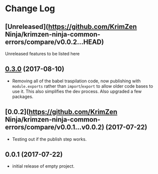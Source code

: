 # Change Log

## [Unreleased](https://github.com/KrimZen Ninja/krimzen-ninja-common-errors/compare/v0.0.2...HEAD)

Unreleased features to be listed here

## [0.3.0](https://github.com/KrimzenNinja/krimzen-ninja-common-errors/compare/v1.0.2...v1.1.0) (2017-08-10)
* Removing all of the babel traspilation code, now publishing with `module.exports` rather than `import`/`export` to allow older code bases to use it. This also simplifies the dev process. Also upgraded a few packages.

## [0.0.2](https://github.com/KrimZen Ninja/krimzen-ninja-common-errors/compare/v0.0.1...v0.0.2) (2017-07-22)

* Testing out if the publish step works.

## 0.0.1 (2017-07-22)

* initial release of empty project.
